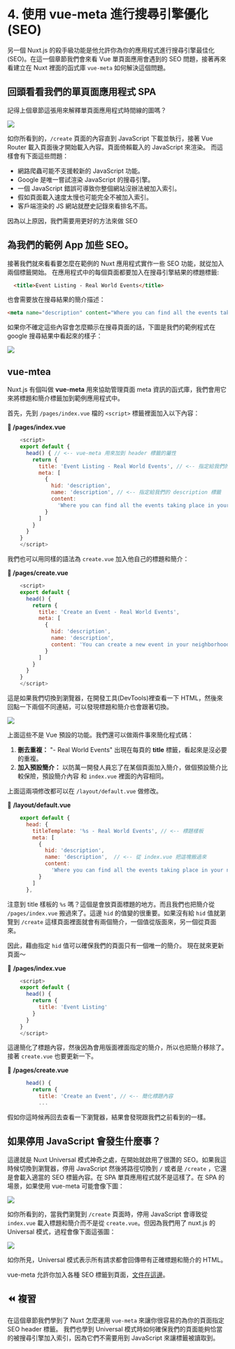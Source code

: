 # 4. 使用 vue-meta 進行搜尋引擎優化(SEO)

另一個 Nuxt.js 的殺手級功能是他允許你為你的應用程式進行搜尋引擎最佳化(SEO)。在這一個章節我們會來看 Vue 單頁面應用會遇到的 SEO 問題，接著再來看建立在 Nuxt 裡面的函式庫 `vue-meta` 如何解決這個問題。

## 回頭看看我們的單頁面應用程式 SPA

記得上個章節這張用來解釋單頁面應用程式時間線的圖嗎？

![](assets/Ch04/01.jpg)

如你所看到的，`/create` 頁面的內容直到 JavaScript 下載並執行，接著 Vue Router 載入頁面後才開始載入內容。頁面倚賴載入的 JavaScript 來渲染。
而這樣會有下面這些問題：

- 網路爬蟲可能不支援較新的 JavaScript 功能。
- Google 是唯一嘗試渲染 JavaScript 的搜尋引擎。
- 一個 JavaScript 錯誤可導致你整個網站沒辦法被加入索引。
- 假如頁面載入速度太慢也可能完全不被加入索引。
- 客戶端渲染的 JS 網站就歷史記錄來看排名不高。

因為以上原因，我們需要用更好的方法來做 SEO

## 為我們的範例 App 加些 SEO。

接著我們就來看看要怎麼在範例的 Nuxt 應用程式實作一些 SEO 功能，就從加入兩個標籤開始。
在應用程式中的每個頁面都要加入在搜尋引擎結果的標題標籤:

```html
  <title>Event Listing - Real World Events</title>
```

也會需要放在搜尋結果的簡介描述：

```html
<meta name="description" content="Where you can find all the events taking place in your neighborhood">
```

如果你不確定這些內容會怎麼顯示在搜尋頁面的話，下圖是我們的範例程式在 google 搜尋結果中看起來的樣子：

![](assets/Ch04/02.jpg)

## vue-mtea

Nuxt.js 有個叫做 **vue-meta** 用來協助管理頁面 meta 資訊的函式庫，我們會用它來將標題和簡介標籤加到範例應用程式中。

首先，先到 `/pages/index.vue` 檔的 `<script>` 標籤裡面加入以下內容：

**📃 /pages/index.vue**

```javascript
    <script>
    export default {
      head() { // <-- vue-meta 用來加到 header 標籤的屬性
        return {
          title: 'Event Listing - Real World Events', // <-- 指定給我們的 title 標籤
          meta: [
            {
              hid: 'description',  
              name: 'description', // <-- 指定給我們的 description 標籤
              content:
                'Where you can find all the events taking place in your neighborhood'
            }
          ]
        }
      }
    }
    </script>
```

我們也可以用同樣的語法為 `create.vue` 加入他自己的標題和簡介：

**📃 /pages/create.vue**

```javascript
    <script>
    export default {
      head() {
        return {
          title: 'Create an Event - Real World Events',
          meta: [
            {
              hid: 'description',
              name: 'description',
              content: 'You can create a new event in your neighborhood'
            }
          ]
        }
      }
    }
    </script>
```

這是如果我們切換到瀏覽器，在開發工具(DevTools)裡查看一下 HTML，然後來回點一下兩個不同連結，可以發現標題和簡介也會跟著切換。

![](assets/Ch04/03.gif)

上面這些不是 Vue 預設的功能。我們還可以做兩件事來簡化程式碼：

1. **刪去重複：** "- Real World Events" 出現在每頁的 **title** 標籤，看起來是沒必要的重複。
2. **加入預設簡介：** 以防萬一開發人員忘了在某個頁面加入簡介，做個預設簡介比較保險，預設簡介內容
和 `index.vue` 裡面的內容相同。

上面這兩項修改都可以在 `/layout/default.vue` 做修改。

📃 **/layout/default.vue**

```javascript
    export default {
      head: {
        titleTemplate: '%s - Real World Events', // <-- 標題樣板
        meta: [
          {
            hid: 'description',
            name: 'description',  // <-- 從 index.vue 把這塊搬過來
            content:
              'Where you can find all the events taking place in your neighborhood'
          }
        ]
      },
```

注意到 title 樣板的 `%s` 嗎？這個是會放頁面標題的地方。而且我們也把簡介從 `/pages/index.vue` 搬過來了。這邊 `hid` 的值變的很重要。如果沒有給 `hid` 值就瀏覽到 `/create` 
這樣頁面裡面就會有兩個簡介，一個值從版面來，另一個從頁面來。

因此，藉由指定 `hid` 值可以確保我們的頁面只有一個唯一的簡介。
現在就來更新頁面～

📃 **/pages/index.vue**

```javascript
    <script>
    export default {
      head() {
        return {
          title: 'Event Listing'
        }
      }
    }
    </script>
```

這邊簡化了標題內容，然後因為會用版面裡面指定的簡介，所以也把簡介移除了。
接著 `create.vue` 也要更新一下。

📃 **/pages/create.vue**

```javascript
      head() {
        return {
          title: 'Create an Event', // <-- 簡化標題內容
          ...
```

假如你這時候再回去查看一下瀏覽器，結果會發現跟我們之前看到的一樣。

## 如果停用 JavaScript 會發生什麼事？

這邊就是 Nuxt Universal 模式神奇之處，在開始就啟用了很讚的 SEO。如果我這時候切換到瀏覽器，停用 JavaScript 然後將路徑切換到 `/` 或者是 `/create` ，它還是會載入適當的 SEO 標籤內容。在 SPA 單頁應用程式就不是這樣了。在 SPA 的場景，如果使用 vue-meta 可能會像下圖：

![](assets/Ch04/04.jpg)

如你所看到的，當我們瀏覽到 `/create` 頁面時，停用 JavaScript 會導致從 `index.vue` 載入標題和簡介而不是從 `create.vue`。但因為我們用了 nuxt.js 的 Universal 模式，過程會像下面這張圖：

![](assets/Ch04/05.jpg)

如你所見，Universal 模式表示所有請求都會回傳帶有正確標題和簡介的 HTML。

vue-meta 允許你加入各種 SEO 標籤到頁面，[文件在這邊](https://vue-meta.nuxtjs.org/api/#metainfo-properties)。

## ⏪ 複習

在這個章節我們學到了 Nuxt 怎麼運用 `vue-meta` 來讓你很容易的為你的頁面指定 SEO header 標籤。
我們也學到 Universal 模式時如何確保我們的頁面能夠恰當的被搜尋引擎加入索引，因為它們不需要用到 JavaScript 來讓標籤被讀取到。


























